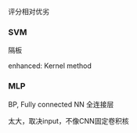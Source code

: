 评分相对优劣


### SVM
隔板


enhanced: Kernel method

### MLP

BP, Fully connected NN
全连接层

太大，取决input，不像CNN固定卷积核